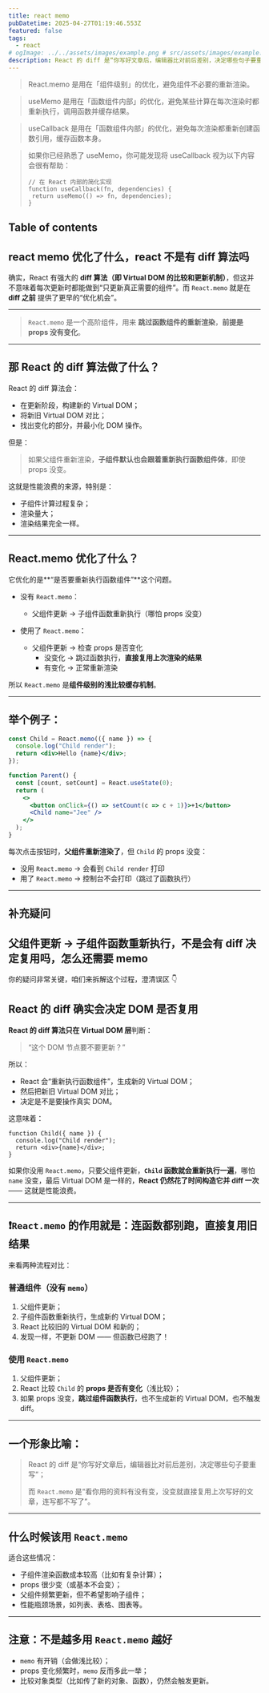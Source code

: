 ```yaml
---
title: react memo
pubDatetime: 2025-04-27T01:19:46.553Z
featured: false
tags:
  - react
# ogImage: ../../assets/images/example.png # src/assets/images/example.png
description: React 的 diff 是“你写好文章后，编辑器比对前后差别，决定哪些句子要重写”，而 React.memo 是“看你用的资料有没有变，没变就直接复用上次写好的文章，连写都不写了”。
---
```


> React.memo 是用在「组件级别」的优化，避免组件不必要的重新渲染。

> useMemo 是用在「函数组件内部」的优化，避免某些计算在每次渲染时都重新执行，调用函数并缓存结果。

> useCallback 是用在「函数组件内部」的优化，避免每次渲染都重新创建函数引用，缓存函数本身。

> 如果你已经熟悉了 useMemo，你可能发现将 useCallback 视为以下内容会很有帮助：
>
> ```
> // 在 React 内部的简化实现
> function useCallback(fn, dependencies) {
>  return useMemo(() => fn, dependencies);
> }
> ```

## Table of contents

## react memo 优化了什么，react 不是有 diff 算法吗

确实，React 有强大的 **diff 算法（即 Virtual DOM 的比较和更新机制）**，但这并不意味着每次更新时都能做到“只更新真正需要的组件”。而 `React.memo` 就是在 **diff 之前** 提供了更早的“优化机会”。

---

> `React.memo` 是一个高阶组件，用来 **跳过函数组件的重新渲染**，**前提是 props 没有变化**。

---

## 那 React 的 diff 算法做了什么？

React 的 diff 算法会：

- 在更新阶段，构建新的 Virtual DOM；
- 将新旧 Virtual DOM 对比；
- 找出变化的部分，并最小化 DOM 操作。

但是：

> 如果父组件重新渲染，**子组件默认也会跟着重新执行函数组件体**，即使 props 没变。

这就是性能浪费的来源，特别是：

- 子组件计算过程复杂；
- 渲染量大；
- 渲染结果完全一样。

---

## React.memo 优化了什么？

它优化的是\*\*“是否要重新执行函数组件”\*\*这个问题。

- 没有 `React.memo`：
  - 父组件更新 → 子组件函数重新执行（哪怕 props 没变）

- 使用了 `React.memo`：
  - 父组件更新 → 检查 props 是否变化
    - 没变化 → 跳过函数执行，**直接复用上次渲染的结果**
    - 有变化 → 正常重新渲染

所以 `React.memo` 是**组件级别的浅比较缓存机制**。

---

## 举个例子：

```jsx
const Child = React.memo(({ name }) => {
  console.log("Child render");
  return <div>Hello {name}</div>;
});

function Parent() {
  const [count, setCount] = React.useState(0);
  return (
    <>
      <button onClick={() => setCount(c => c + 1)}>+1</button>
      <Child name="Jee" />
    </>
  );
}
```

每次点击按钮时，**父组件重新渲染了**，但 `Child` 的 props 没变：

- 没用 `React.memo` → 会看到 `Child render` 打印
- 用了 `React.memo` → 控制台不会打印（跳过了函数执行）

---

## 补充疑问

## 父组件更新 → 子组件函数重新执行，不是会有 diff 决定复用吗，怎么还需要 memo

你的疑问非常关键，咱们来拆解这个过程，澄清误区 👇

## React 的 diff 确实会决定 DOM 是否复用

**React 的 diff 算法只在 Virtual DOM 层**判断：

> “这个 DOM 节点要不要更新？”

所以：

- React 会“重新执行函数组件”，生成新的 Virtual DOM；
- 然后把新旧 Virtual DOM 对比；
- 决定是不是要操作真实 DOM。

这意味着：

```tsx
function Child({ name }) {
  console.log("Child render");
  return <div>{name}</div>;
}
```

如果你没用 `React.memo`，只要父组件更新，**`Child` 函数就会重新执行一遍**，哪怕 `name` 没变，最后 Virtual DOM 是一样的，**React 仍然花了时间构造它并 diff 一次** —— 这就是性能浪费。

---

## ❗`React.memo` 的作用就是：连函数都别跑，直接复用旧结果

来看两种流程对比：

### 普通组件（没有 `memo`）

1. 父组件更新；
2. 子组件函数重新执行，生成新的 Virtual DOM；
3. React 比较旧的 Virtual DOM 和新的；
4. 发现一样，不更新 DOM —— 但函数已经跑了！

### 使用 `React.memo`

1. 父组件更新；
2. React 比较 `Child` 的 **props 是否有变化**（浅比较）；
3. 如果 props 没变，**跳过组件函数执行**，也不生成新的 Virtual DOM，也不触发 diff。

---

## 一个形象比喻：

> React 的 diff 是“你写好文章后，编辑器比对前后差别，决定哪些句子要重写”；
>
> 而 `React.memo` 是“看你用的资料有没有变，没变就直接复用上次写好的文章，连写都不写了”。

---

## 什么时候该用 `React.memo`

适合这些情况：

- 子组件渲染函数成本较高（比如有复杂计算）；
- props 很少变（或基本不会变）；
- 父组件频繁更新，但不希望影响子组件；
- 性能瓶颈场景，如列表、表格、图表等。

---

## 注意：不是越多用 `React.memo` 越好

- `memo` 有开销（会做浅比较）；
- props 变化频繁时，`memo` 反而多此一举；
- 比较对象类型（比如传了新的对象、函数），仍然会触发更新。
